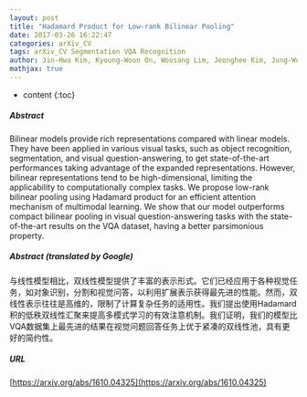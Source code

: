 ```yaml
---
layout: post
title: "Hadamard Product for Low-rank Bilinear Pooling"
date: 2017-03-26 16:22:47
categories: arXiv_CV
tags: arXiv_CV Segmentation VQA Recognition
author: Jin-Hwa Kim, Kyoung-Woon On, Woosang Lim, Jeonghee Kim, Jung-Woo Ha, Byoung-Tak Zhang
mathjax: true
---
```


* content
{:toc}

##### Abstract
Bilinear models provide rich representations compared with linear models. They have been applied in various visual tasks, such as object recognition, segmentation, and visual question-answering, to get state-of-the-art performances taking advantage of the expanded representations. However, bilinear representations tend to be high-dimensional, limiting the applicability to computationally complex tasks. We propose low-rank bilinear pooling using Hadamard product for an efficient attention mechanism of multimodal learning. We show that our model outperforms compact bilinear pooling in visual question-answering tasks with the state-of-the-art results on the VQA dataset, having a better parsimonious property.

##### Abstract (translated by Google)
与线性模型相比，双线性模型提供了丰富的表示形式。它们已经应用于各种视觉任务，如对象识别，分割和视觉问答，以利用扩展表示获得最先进的性能。然而，双线性表示往往是高维的，限制了计算复杂任务的适用性。我们提出使用Hadamard积的低秩双线性汇聚来提高多模式学习的有效注意机制。我们证明，我们的模型比VQA数据集上最先进的结果在视觉问题回答任务上优于紧凑的双线性池，具有更好的简约性。

##### URL
[https://arxiv.org/abs/1610.04325](https://arxiv.org/abs/1610.04325)

